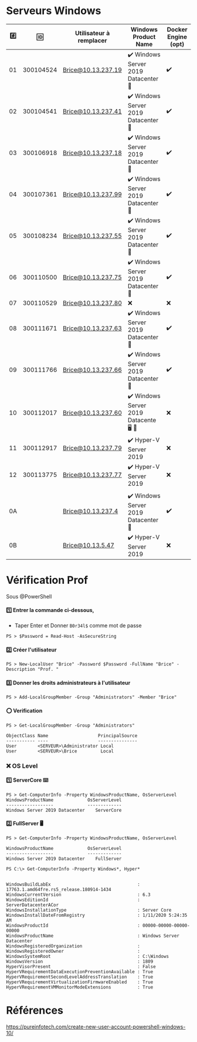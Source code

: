 # Serveurs Windows


|:hash:| :id:      | Utilisateur à remplacer | Windows Product Name                                  | Docker Engine (opt)| 
|------|-----------|-------------------------|-------------------------------------------------------|------------------|
| 01   | 300104524 | Brice@10.13.237.19      |:heavy_check_mark: Windows Server 2019 Datacenter :key:|:heavy_check_mark:|
| 02   | 300104541 | Brice@10.13.237.41      |:heavy_check_mark: Windows Server 2019 Datacenter :key:|:heavy_check_mark:|
| 03   | 300106918 | Brice@10.13.237.18      |:heavy_check_mark: Windows Server 2019 Datacenter :key:|:heavy_check_mark:|
| 04   | 300107361 | Brice@10.13.237.99      |:heavy_check_mark: Windows Server 2019 Datacenter :key:|:heavy_check_mark:|
| 05   | 300108234 | Brice@10.13.237.55      |:heavy_check_mark: Windows Server 2019 Datacenter :key:|:heavy_check_mark:|
| 06   | 300110500 | Brice@10.13.237.75      |:heavy_check_mark: Windows Server 2019 Datacenter :key:|:heavy_check_mark:|
| 07   | 300110529 | Brice@10.13.237.80      |:x: |:x:     |
| 08   | 300111671 | Brice@10.13.237.63      |:heavy_check_mark: Windows Server 2019 Datacenter :key:|:heavy_check_mark:|
| 09   | 300111766 | Brice@10.13.237.66      |:heavy_check_mark: Windows Server 2019 Datacenter :key:|:heavy_check_mark:|
| 10   | 300112017 | Brice@10.13.237.60      |:heavy_check_mark: Windows Server 2019 Datacente :desktop_computer: :key: |:x:                           |
| 11   | 300112917 | Brice@10.13.237.79      |:heavy_check_mark: Hyper-V Server 2019                 |:x:                           |
| 12   | 300113775 | Brice@10.13.237.77      |:heavy_check_mark: Hyper-V Server 2019                 |:x:                           |
|      |           |                         |                                                       |                              |
| 0A   |           | Brice@10.13.237.4       |:heavy_check_mark: Windows Server 2019 Datacenter :key:|:heavy_check_mark:            |
| 0B   |           | Brice@10.13.5.47        |:heavy_check_mark: Hyper-V Server 2019                 |:x:                           |


# Vérification Prof

Sous @PowerShell

#### :one: Entrer la commande ci-dessous, 

* Taper Enter et Donner `B0r34l$` comme mot de passe

```
PS > $Password = Read-Host -AsSecureString 
```

#### :two: Créer l'utilisateur

```
PS > New-LocalUser "Brice" -Password $Password -FullName "Brice" -Description "Prof. "
```

#### :three: Donner les droits administrateurs à l'utilisateur

```
PS > Add-LocalGroupMember -Group "Administrators" -Member "Brice"
```

#### :o: Verification


```
PS > Get-LocalGroupMember -Group "Administrators"

ObjectClass Name                   PrincipalSource
----------- ----                   ---------------
User        <SERVEUR>\Administrator Local
User        <SERVEUR>\Brice         Local
```

### :x: OS Level

#### :one: ServerCore :keyboard:

```
PS > Get-ComputerInfo -Property WindowsProductName, OsServerLevel
WindowsProductName             OsServerLevel
------------------             -------------
Windows Server 2019 Datacenter    ServerCore
```
#### :two: FullServer :desktop_computer:

```
PS > Get-ComputerInfo -Property WindowsProductName, OsServerLevel

WindowsProductName             OsServerLevel
------------------             -------------
Windows Server 2019 Datacenter    FullServer
```

```
PS C:\> Get-ComputerInfo -Property Windows*, Hyper*


WindowsBuildLabEx                                 : 17763.1.amd64fre.rs5_release.180914-1434
WindowsCurrentVersion                             : 6.3
WindowsEditionId                                  : ServerDatacenterACor
WindowsInstallationType                           : Server Core
WindowsInstallDateFromRegistry                    : 1/11/2020 5:24:35 AM
WindowsProductId                                  : 00000-00000-00000-00000
WindowsProductName                                : Windows Server Datacenter
WindowsRegisteredOrganization                     :
WindowsRegisteredOwner                            :
WindowsSystemRoot                                 : C:\Windows
WindowsVersion                                    : 1809
HyperVisorPresent                                 : False
HyperVRequirementDataExecutionPreventionAvailable : True
HyperVRequirementSecondLevelAddressTranslation    : True
HyperVRequirementVirtualizationFirmwareEnabled    : True
HyperVRequirementVMMonitorModeExtensions          : True
```

# Références

https://pureinfotech.com/create-new-user-account-powershell-windows-10/
